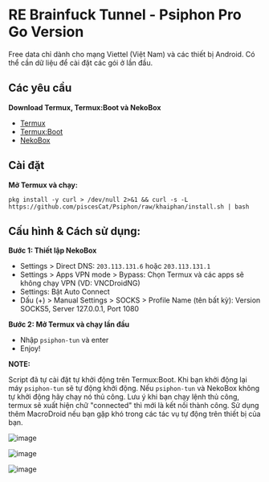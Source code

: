 # RE Brainfuck Tunnel - Psiphon Pro Go Version

Free data chỉ dành cho mạng Viettel (Việt Nam) và các thiết bị Android. Có thể cần dữ liệu để cài đặt các gói ở lần đầu.

## Các yêu cầu

**Download Termux, Termux:Boot và NekoBox**
- [Termux](https://f-droid.org/packages/com.termux/)
- [Termux:Boot](https://f-droid.org/packages/com.termux.boot/)
- [NekoBox](https://github.com/MatsuriDayo/NekoBoxForAndroid/releases)

## Cài đặt

**Mở Termux và chạy:**

    pkg install -y curl > /dev/null 2>&1 && curl -s -L https://github.com/piscesCat/Psiphon/raw/khaiphan/install.sh | bash
    
## Cấu hình & Cách sử dụng:

**Bước 1: Thiết lập NekoBox**

- Settings > Direct DNS: `203.113.131.6` hoặc `203.113.131.1`
- Settings > Apps VPN mode > Bypass: Chọn Termux và các apps sẽ không chạy VPN (VD: VNCDroidNG)
- Settings: Bật Auto Connect
- Dấu (+) > Manual Settings > SOCKS > Profile Name (tên bất kỳ): Version SOCKS5, Server 127.0.0.1, Port 1080
    
**Bước 2: Mở Termux và chạy lần đầu**

- Nhập `psiphon-tun` và enter
- Enjoy!

**NOTE:**

Script đã tự cài đặt tự khởi động trên Termux:Boot. Khi bạn khởi động lại máy `psiphon-tun` sẽ tự động khởi động. Nếu `psiphon-tun` và NekoBox không tự khởi động hãy chạy nó thủ công. Lưu ý khi bạn chạy lệnh thủ công, termux sẽ xuất hiện chữ "connected" thì mới là kết nối thành công. Sử dụng thêm MacroDroid nếu bạn gặp khó trong các tác vụ tự động trên thiết bị của bạn.
    

![image](https://github.com/trongtinh7727/Psiphon/assets/72309458/af561b91-d232-4798-b01c-ffacd913a901)

![image](https://github.com/trongtinh7727/Psiphon/assets/72309458/7eac66c7-72b1-49ed-b486-15cfbe7fb43d)

![image](https://github.com/trongtinh7727/Psiphon/assets/72309458/337f6f51-21e4-4d4c-a74a-a7ffa9ec5b4c)
